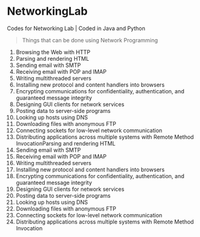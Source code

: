 # NetworkingLab
Codes for Networking Lab | Coded in Java and Python
> Things that can be done using Network Programming

1. Browsing the Web with HTTP
1. Parsing and rendering HTML
1. Sending email with SMTP
1. Receiving email with POP and IMAP
1. Writing multithreaded servers
1. Installing new protocol and content handlers into browsers
1. Encrypting communications for confidentiality, authentication, and guaranteed message integrity
1. Designing GUI clients for network services
1. Posting data to server-side programs
1. Looking up hosts using DNS
1. Downloading files with anonymous FTP
1. Connecting sockets for low-level network communication
1. Distributing applications across multiple systems with Remote Method InvocationParsing and rendering HTML
1. Sending email with SMTP
1. Receiving email with POP and IMAP
1. Writing multithreaded servers
1. Installing new protocol and content handlers into browsers
1. Encrypting communications for confidentiality, authentication, and guaranteed
message integrity
1. Designing GUI clients for network services
1. Posting data to server-side programs
1. Looking up hosts using DNS
1. Downloading files with anonymous FTP
1. Connecting sockets for low-level network communication
1. Distributing applications across multiple systems with Remote Method Invocation

